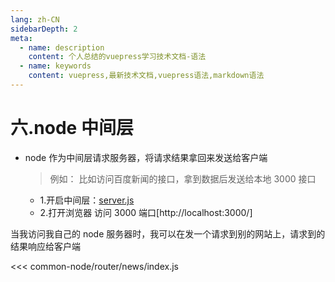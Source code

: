 ```yaml
---
lang: zh-CN
sidebarDepth: 2
meta:
  - name: description
    content: 个人总结的vuepress学习技术文档-语法
  - name: keywords
    content: vuepress,最新技术文档,vuepress语法,markdown语法
---
```


# 六.node 中间层

- node 作为中间层请求服务器，将请求结果拿回来发送给客户端
  > 例如： 比如访问百度新闻的接口，拿到数据后发送给本地 3000 接口
  - 1.开启中间层：[server.js](./server.js)
  - 2.打开浏览器 访问 3000 端口[http://localhost:3000/]

当我访问我自己的 node 服务器时，我可以在发一个请求到别的网站上，请求到的结果响应给客户端

<<< common-node/router/news/index.js
